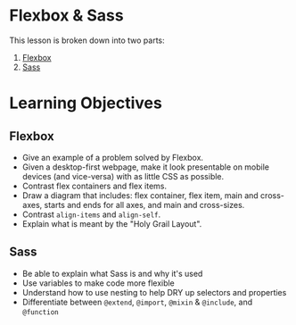 # Flexbox & Sass

This lesson is broken down into two parts:

1. [Flexbox](./flexbox.md)
2. [Sass](./sass.md)

# Learning Objectives

## Flexbox

- Give an example of a problem solved by Flexbox.
- Given a desktop-first webpage, make it look presentable on mobile devices (and vice-versa) with as little CSS as possible.
- Contrast flex containers and flex items.
- Draw a diagram that includes: flex container, flex item, main and cross-axes, starts and ends for all axes, and main and cross-sizes.
- Contrast `align-items` and `align-self`.
- Explain what is meant by the "Holy Grail Layout".

## Sass

- Be able to explain what Sass is and why it's used
- Use variables to make code more flexible
- Understand how to use nesting to help DRY up selectors and properties
- Differentiate between `@extend`, `@import`, `@mixin` & `@include`, and `@function`
